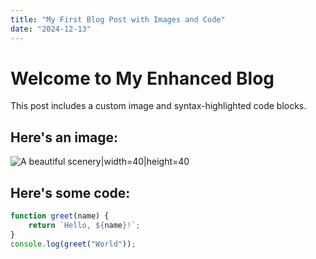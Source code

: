 ```yaml
---
title: "My First Blog Post with Images and Code"
date: "2024-12-13"
---
```


# Welcome to My Enhanced Blog

This post includes a custom image and syntax-highlighted code blocks.

## Here's an image:

![A beautiful scenery|width=40|height=40](/images/globe.svg)

## Here's some code:

```javascript
function greet(name) {
    return `Hello, ${name}!`;
}
console.log(greet("World"));